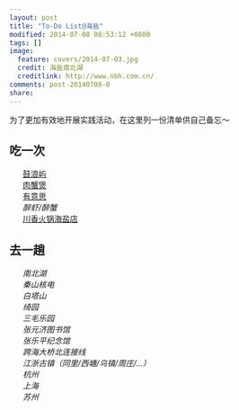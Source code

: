 ```yaml
---
layout: post
title: "To-Do List@海盐"
modified: 2014-07-08 08:53:12 +0800
tags: []
image:
  feature: covers/2014-07-03.jpg
  credit: 海盐南北湖
  creditlink: http://www.nbh.com.cn/
comments: post-20140708-0
share: 
---
```


<style type="text/css">
  li { list-style-type:none; }
</style>

为了更加有效地开展实践活动，在这里列一份清单供自己备忘～

## 吃一次
- <a class="fa fa-square-o" target="_blank" href="http://ditu.baidu.com/detail?qt=ninf&uid=c111006bafff2c9a3a04b1eb&wd=&b=%2813463896.09,3549233.51;13464403.59,3549469.01%29&&detail=cater"> 鼓浪屿</a>
- <a class="fa fa-check-square-o" target="_blank" href="http://www.dianping.com/shop/10612981"> 肉蟹煲</a>
- <a class="fa fa-square-o" target="_blank" href="http://www.dianping.com/shop/9838117"> 有意思</a>
- <i class="fa fa-square-o" target="_blank" href="#"> 醉虾/醉蟹</i>
- <a class="fa fa-square-o" target="_blank" href="http://ditu.baidu.com/detail?qt=ninf&uid=cd9d05dd82aa71af85420ec6&wd=&b=%2813463488.09,3549636.01;13463995.59,3549871.51%29&&detail=cater"> 川香火锅海盐店</a>

## 去一趟

- <i class="fa fa-square-o"> 南北湖</i>
- <i class="fa fa-square-o"> 秦山核电</i>
- <i class="fa fa-square-o"> 白塔山</i>
- <i class="fa fa-square-o"> 绮园</i>
- <i class="fa fa-square-o"> 三毛乐园</i>
- <i class="fa fa-square-o"> 张元济图书馆</i>
- <i class="fa fa-square-o"> 张乐平纪念馆</i>
- <i class="fa fa-square-o"> 跨海大桥北连接线</i>
- <i class="fa fa-check-square-o"> 江浙古镇（同里/西塘/乌镇/周庄/...）</i>
- <i class="fa fa-square-o"> 杭州</i>
- <i class="fa fa-square-o"> 上海</i>
- <i class="fa fa-square-o"> 苏州</i>

